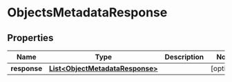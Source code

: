 

# ObjectsMetadataResponse


## Properties

| Name | Type | Description | Notes |
|------------ | ------------- | ------------- | -------------|
|**response** | [**List&lt;ObjectMetadataResponse&gt;**](ObjectMetadataResponse.md) |  |  [optional] |



